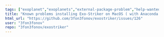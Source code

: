```yaml
---
tags: ["exoplanet","exoplanets","external-package-problem","help-wanted","multi-planet-systems","periodogram","radial-velocity","transit-modeling","ttv-modeling"]
title: "Known problems installing Exo-Striker on MacOS ( with Anaconda with Version 0.85+)"
html_url: "https://github.com/3fon3fonov/exostriker/issues/126"
user: "3fon3fonov"
repo: "3fon3fonov/exostriker"
---
```


